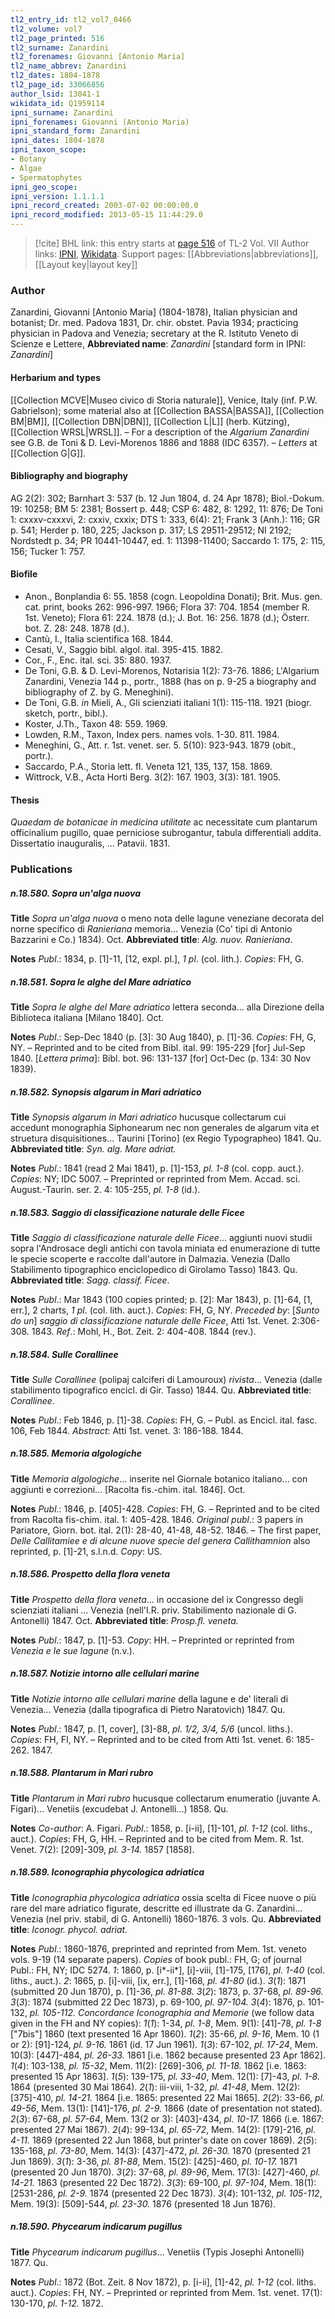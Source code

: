 ```yaml
---
tl2_entry_id: tl2_vol7_0466
tl2_volume: vol7
tl2_page_printed: 516
tl2_surname: Zanardini
tl2_forenames: Giovanni [Antonio Maria]
tl2_name_abbrev: Zanardini
tl2_dates: 1804-1878
tl2_page_id: 33066856
author_lsid: 13041-1
wikidata_id: Q1959114
ipni_surname: Zanardini
ipni_forenames: Giovanni (Antonio Maria)
ipni_standard_form: Zanardini
ipni_dates: 1804-1878
ipni_taxon_scope: 
- Botany
- Algae
- Spermatophytes
ipni_geo_scope: 
ipni_version: 1.1.1.1
ipni_record_created: 2003-07-02 00:00:00.0
ipni_record_modified: 2013-05-15 11:44:29.0
---
```


> [!cite] BHL link: this entry starts at [page 516](https://www.biodiversitylibrary.org/page/33066856) of TL-2 Vol. VII
> Author links: [IPNI](https://www.ipni.org/a/13041-1), [Wikidata](https://www.wikidata.org/wiki/Q1959114). Support pages: [[Abbreviations|abbreviations]], [[Layout key|layout key]]

### Author

Zanardini, Giovanni \[Antonio Maria\] (1804-1878), Italian physician and botanist; Dr. med. Padova 1831, Dr. chir. obstet. Pavia 1934; practicing physician in Padova and Venezia; secretary at the R. Istituto Veneto di Scienze e Lettere, 
**Abbreviated name**: *Zanardini* \[standard form in IPNI: *Zanardini*\]

#### Herbarium and types

[[Collection MCVE|Museo civico di Storia naturale]], Venice, Italy (inf. P.W. Gabrielson); some material also at [[Collection BASSA|BASSA]], [[Collection BM|BM]], [[Collection DBN|DBN]], [[Collection L|L]] (herb. Kützing), [[Collection WRSL|WRSL]]. – For a description of the *Algarium Zanardini* see G.B. de Toni & D. Levi-Morenos 1886 and 1888 (IDC 6357). – *Letters* at [[Collection G|G]].

#### Bibliography and biography

AG 2(2): 302; Barnhart 3: 537 (b. 12 Jun 1804, d. 24 Apr 1878); Biol.-Dokum. 19: 10258; BM 5: 2381; Bossert p. 448; CSP 6: 482, 8: 1292, 11: 876; De Toni 1: cxxxv-cxxxvi, 2: cxxiv, cxxix; DTS 1: 333, 6(4): 21; Frank 3 (Anh.): 116; GR p. 541; Herder p. 180, 225; Jackson p. 317; LS 29511-29512; NI 2192; Nordstedt p. 34; PR 10441-10447, ed. 1: 11398-11400; Saccardo 1: 175, 2: 115, 156; Tucker 1: 757.

#### Biofile

- Anon., Bonplandia 6: 55. 1858 (cogn. Leopoldina Donati); Brit. Mus. gen. cat. print, books 262: 996-997. 1966; Flora 37: 704. 1854 (member R. 1st. Veneto); Flora 61: 224. 1878 (d.); J. Bot. 16: 256. 1878 (d.); Österr. bot. Z. 28: 248. 1878 (d.).
- Cantù, I., Italia scientifica 168. 1844.
- Cesati, V., Saggio bibl. algol. ital. 395-415. 1882.
- Cor., F., Enc. ital. sci. 35: 880. 1937.
- De Toni, G.B. & D. Levi-Morenos, Notarisia 1(2): 73-76. 1886; L'Algarium Zanardini, Venezia 144 p., portr., 1888 (has on p. 9-25 a biography and bibliography of Z. by G. Meneghini).
- De Toni, G.B. *in* Mieli, A., Gli scienziati italiani 1(1): 115-118. 1921 (biogr. sketch, portr., bibl.).
- Koster, J.Th., Taxon 48: 559. 1969.
- Lowden, R.M., Taxon, Index pers. names vols. 1-30. 811. 1984.
- Meneghini, G., Att. r. 1st. venet. ser. 5. 5(10): 923-943. 1879 (obit., portr.).
- Saccardo, P.A., Storia lett. fl. Veneta 121, 135, 137, 158. 1869.
- Wittrock, V.B., Acta Horti Berg. 3(2): 167. 1903, 3(3): 181. 1905.

#### Thesis

*Quaedam de botanicae in medicina utilitate* ac necessitate cum plantarum officinalium pugillo, quae perniciose subrogantur, tabula differentiali addita. Dissertatio inauguralis, ... Patavii. 1831.

### Publications

##### n.18.580. Sopra un'alga nuova

**Title**
*Sopra un'alga nuova* o meno nota delle lagune veneziane decorata del norne specifico di *Ranieriana* memoria... Venezia (Co' tipi di Antonio Bazzarini e Co.) 1834). Oct.
**Abbreviated title**: *Alg. nuov. Ranieriana*.

**Notes**
*Publ*.: 1834, p. \[1\]-11, \[12, expl. pl.\], *1 pl*. (col. lith.). *Copies*: FH, G.

##### n.18.581. Sopra le alghe del Mare adriatico

**Title**
*Sopra le alghe del Mare adriatico* lettera seconda... alla Direzione della Biblioteca italiana \[Milano 1840\]. Oct.

**Notes**
*Publ*.: Sep-Dec 1840 (p. \[3\]: 30 Aug 1840), p. \[1\]-36. *Copies*: FH, G, NY. – Reprinted and to be cited from Bibl. ital. 99: 195-229 \[for\] Jul-Sep 1840.
\[*Lettera prima*\]: Bibl. bot. 96: 131-137 \[for\] Oct-Dec (p. 134: 30 Nov 1839).

##### n.18.582. Synopsis algarum in Mari adriatico

**Title**
*Synopsis algarum in Mari adriatico* hucusque collectarum cui accedunt monographia Siphonearum nec non generales de algarum vita et struetura disquisitiones... Taurini \[Torino\] (ex Regio Typographeo) 1841. Qu.
**Abbreviated title**: *Syn. alg. Mare adriat.*

**Notes**
*Publ*.: 1841 (read 2 Mai 1841), p. \[1\]-153, *pl. 1-8* (col. copp. auct.). *Copies*: NY; IDC 5007. – Preprinted or reprinted from Mem. Accad. sci. August.-Taurin. ser. 2. 4: 105-255, *pl. 1-8* (id.).

##### n.18.583. Saggio di classificazione naturale delle Ficee

**Title**
*Saggio di classificazione naturale delle Ficee*... aggiunti nuovi studii sopra l'Androsace degli antichi con tavola miniata ed enumerazione di tutte le specie scoperte e raccolte dall'autore in Dalmazia. Venezia (Dallo Stabilimento tipographico enciclopedico di Girolamo Tasso) 1843. Qu.
**Abbreviated title**: *Sagg. classif. Ficee*.

**Notes**
*Publ*.: Mar 1843 (100 copies printed; p. \[2\]: Mar 1843), p. \[1\]-64, \[1, err.\], 2 charts, *1 pl*. (col. lith. auct.). *Copies*: FH, G, NY.
*Preceded by*: \[*Sunto do un*\] *saggio di classificazione naturale delle Ficee*, Atti 1st. Venet. 2:306-308. 1843.
*Ref*.: Mohl, H., Bot. Zeit. 2: 404-408. 1844 (rev.).

##### n.18.584. Sulle Corallinee

**Title**
*Sulle Corallinee* (polipaj calciferi di Lamouroux) *rivista*... Venezia (dalle stabilimento tipografico encicl. di Gir. Tasso) 1844. Qu.
**Abbreviated title**: *Corallinee*.

**Notes**
*Publ*.: Feb 1846, p. \[1\]-38. *Copies*: FH, G. – Publ. as Encicl. ital. fasc. 106, Feb 1844.
*Abstract*: Atti 1st. venet. 3: 186-188. 1844.

##### n.18.585. Memoria algologiche

**Title**
*Memoria algologiche*... inserite nel Giornale botanico italiano... con aggiunti e correzioni... \[Racolta fis.-chim. ital. 1846\]. Oct.

**Notes**
*Publ*.: 1846, p. \[405\]-428. *Copies*: FH, G. – Reprinted and to be cited from Racolta fis-chim. ital. 1: 405-428. 1846.
*Original publ*.: 3 papers in Pariatore, Giorn. bot. ital. 2(1): 28-40, 41-48, 48-52. 1846. – The first paper, *Delle Callitamiee e di alcune nuove specie del genera Callithamnion* also reprinted, p. \[1\]-21, s.l.n.d. *Copy*: US.

##### n.18.586. Prospetto della flora veneta

**Title**
*Prospetto della flora veneta*... in occasione del ix Congresso degli scienziati italiani ... Venezia (nell'I.R. priv. Stabilimento nazionale di G. Antonelli) 1847. Oct.
**Abbreviated title**: *Prosp.fl. veneta.*

**Notes**
*Publ*.: 1847, p. \[1\]-53. *Copy*: HH. – Preprinted or reprinted from *Venezia e le sue lagune* (n.v.).

##### n.18.587. Notizie intorno alle cellulari marine

**Title**
*Notizie intorno alle cellulari marine* della lagune e de' literali di Venezia... Venezia (dalla tipografica di Pietro Naratovich) 1847. Qu.

**Notes**
*Publ*.: 1847, p. \[1, cover\], \[3\]-88, *pl. 1/2, 3/4, 5/6* (uncol. liths.). *Copies*: FH, FI, NY. – Reprinted and to be cited from Atti 1st. venet. 6: 185-262. 1847.

##### n.18.588. Plantarum in Mari rubro

**Title**
*Plantarum in Mari rubro* hucusque collectarum enumeratio (juvante A. Figari)... Venetiis (excudebat J. Antonelli...) 1858. Qu.

**Notes**
*Co-author*: A. Figari.
*Publ*.: 1858, p. \[i-ii\], \[1\]-101, *pl. 1-12* (col. liths., auct.). *Copies*: FH, G, HH. – Reprinted and to be cited from Mem. R. 1st. Venet. 7(2): \[209\]-309, *pl. 3-14.* 1857 \[1858\].

##### n.18.589. Iconographia phycologica adriatica

**Title**
*Iconographia phycologica adriatica* ossia scelta di Ficee nuove o più rare del mare adriatico figurate, descritte ed illustrate da G. Zanardini... Venezia (nel priv. stabil, di G. Antonelli) 1860-1876. 3 vols. Qu.
**Abbreviated title**: *Iconogr. phycol. adriat.*

**Notes**
*Publ*.: 1860-1876, preprinted and reprinted from Mem. 1st. veneto vols. 9-19 (14 separate papers).
*Copies* of book publ.: FH, G; of journal Publ.: FH, NY; IDC 5274.
*1*: 1860, p. \[i\*-ii\*\], \[i\]-viii, \[1\]-175, \[176\], *pl. 1-40* (col. liths., auct.).
*2*: 1865, p. \[i\]-viii, \[ix, err.\], \[1\]-168, *pl. 41-80* (id.).
*3*(*1*): 1871 (submitted 20 Jun 1870), p. \[1\]-36, *pl. 81-88.*
*3*(*2*): 1873, p. 37-68, *pl. 89-96.*
*3*(*3*): 1874 (submitted 22 Dec 1873), p. 69-100, *pl. 97-104.*
*3*(*4*): 1876, p. 101-132, *pl. 105-112.*
*Concordance Iconographia and Memorie* (we follow data given in the FH and NY copies):
*1*(*1*): 1-34, *pl. 1-8*, Mem. 9(1): \[41\]-78, *pl. 1-8* \["7bis"\] 1860 (text presented 16 Apr 1860).
*1*(*2*): 35-66, *pl. 9-16*, Mem. 10 (1 or 2): \[91\]-124, *pl. 9-16.* 1861 (id. 17 Jun 1961).
*1*(*3*): 67-102, *pl. 17-24*, Mem. 10(3): \[447\]-484, *pl. 26-33.* 1861 \[i.e. 1862 because presented 23 Apr 1862\].
*1*(*4*): 103-138, *pl. 15-32*, Mem. 11(2): \[269\]-306, *pl. 11-18.* 1862 \[i.e. 1863: presented 15 Apr 1863\].
*1*(*5*): 139-175, *pl. 33-40*, Mem. 12(1): \[7\]-43, *pl. 1-8.* 1864 (presented 30 Mai 1864).
*2*(*1*): iii-viii, 1-32, *pl. 41-48*, Mem. 12(2): \[375\]-410, *pl. 14-21.* 1864 \[i.e. 1865: presented 22 Mai 1865\].
*2*(*2*): 33-66, *pl. 49-56*, Mem. 13(1): \[141\]-176, *pl. 2-9.* 1866 (date of presentation not stated).
*2*(*3*): 67-68, *pl. 57-64*, Mem. 13(2 or 3): \[403\]-434, *pl. 10-17.* 1866 (i.e. 1867: presented 27 Mai 1867).
*2*(*4*): 99-134, *pl. 65-72*, Mem. 14(2): \[179\]-216, *pl. 4-11.* 1869 (presented 22 Jun 1868, but printer's date on cover 1869).
*2*(*5*): 135-168, *pl. 73-80*, Mem. 14(3): \[437\]-472, *pl. 26-30.* 1870 (presented 21 Jun 1869).
*3*(*1*): 3-36, *pl. 81-88*, Mem. 15(2): \[425\]-460, *pl. 10-17.* 1871 (presented 20 Jun 1870).
*3*(*2*): 37-68, *pl. 89-96*, Mem. 17(3): \[427\]-460, *pl. 14-21.* 1863 (presented 22 Dec 1872).
*3*(*3*): 69-100, *pl. 97-104*, Mem. 18(1): \[2531-286, *pl. 2-9.* 1874 (presented 22 Dec 1873).
*3*(*4*): 101-132, *pl. 105-112*, Mem. 19(3): \[509\]-544, *pl. 23-30.* 1876 (presented 18 Jun 1876).

##### n.18.590. Phycearum indicarum pugillus

**Title**
*Phycearum indicarum pugillus*... Venetiis (Typis Josephi Antonelli) 1877. Qu.

**Notes**
*Publ*.: 1872 (Bot. Zeit. 8 Nov 1872), p. \[i-ii\], \[1\]-42, *pl. 1-12* (col. liths. auct.). *Copies*: FH, NY. – Preprinted or reprinted from Mem. 1st. venet. 17(1): 130-170, *pl. 1-12.* 1872.

